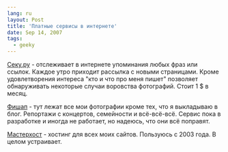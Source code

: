 ```yaml
---
lang: ru
layout: Post
title: 'Платные сервисы в интернете'
date: Sep 14, 2007
tags:
  - geeky
---
```


[Секу.ру](http://seku.ru/) - отслеживает в интернете упоминания любых фраз или ссылок. Каждое утро приходит рассылка с новыми страницами. Кроме удовлетворения интереса "кто и что про меня пишет" позволяет обнаруживать некоторые случаи воровства фотографий. Стоит 1 \$ в месяц.

[Фишап](http://fishup.ru/) - тут лежат все мои фотографии кроме тех, что я выкладываю в блог. Репортажи с концертов, семейности и всё-всё-всё. Сервис пока в разработке и иногда не работает, но надеюсь, что они всё поправят.

[Мастерхост](http://masterhost.ru/) - хостинг для всех моих сайтов. Пользуюсь с 2003 года. В целом устраивает.
